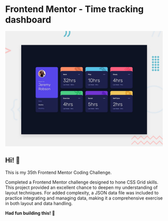 # Frontend Mentor - Time tracking dashboard

![Design preview for the Time tracking dashboard coding challenge](./design/desktop-preview.jpg)

## Hi! 👋

This is my 35th Frontend Mentor Coding Challenge.

Completed a Frontend Mentor challenge designed to hone CSS Grid skills. This project provided an excellent chance to deepen my understanding of layout techniques. For added complexity, a JSON data file was included to practice integrating and managing data, making it a comprehensive exercise in both layout and data handling.

**Had fun building this!** 🚀
